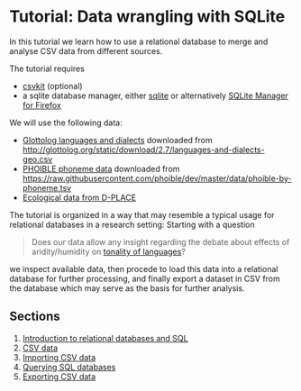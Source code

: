 # Tutorial: Data wrangling with SQLite

In this tutorial we learn how to use a relational database to merge and analyse CSV data from different sources.

The tutorial requires 
- [csvkit](https://csvkit.readthedocs.org/en/0.9.1/index.html) (optional)
- a sqlite database manager, either [sqlite](https://www.sqlite.org/download.html) or 
  alternatively [SQLite Manager for Firefox](https://addons.mozilla.org/en-US/firefox/addon/sqlite-manager/)

We will use the following data:
- [Glottolog languages and dialects](data/languages-and-dialects-geo.csv) downloaded from http://glottolog.org/static/download/2.7/languages-and-dialects-geo.csv
- [PHOIBLE phoneme data](data/phoible-by-phoneme.tsv) downloaded from https://raw.githubusercontent.com/phoible/dev/master/data/phoible-by-phoneme.tsv
- [Ecological data from D-PLACE](data/dplace-societies-2016-4-19.csv)

The tutorial is organized in a way that may resemble a typical usage for relational databases
in a research setting: Starting with a question

> Does our data allow any insight regarding the debate about effects of aridity/humidity on
> [tonality of languages](https://simple.wikipedia.org/wiki/Tone_language)?

we inspect available data, then procede to load this data into a relational database for further
processing, and finally export a dataset in CSV from the database which may serve as the basis for
further analysis.

## Sections

1. [Introduction to relational databases and SQL](01-introduction.md)
2. [CSV data](02-csv-data.md)
3. [Importing CSV data](03-importing-csv.md)
4. [Querying SQL databases](04-querying.md)
5. [Exporting CSV data](05-exporting-csv.md)
